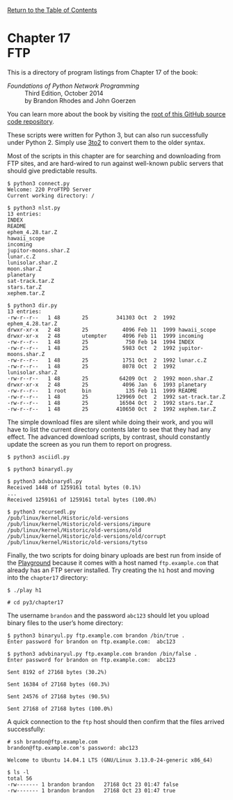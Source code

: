 [Return to the Table of Contents](https://github.com/brandon-rhodes/fopnp#readme)

# Chapter 17<br>FTP

This is a directory of program listings from Chapter 17 of the book:

<dl>
<dt><i>Foundations of Python Network Programming</i></dt>
<dd>
Third Edition, October 2014<br>
by Brandon Rhodes and John Goerzen
</dd>
</dl>

You can learn more about the book by visiting the
[root of this GitHub source code repository](https://github.com/brandon-rhodes/fopnp#readme).

These scripts were written for Python 3, but can also run successfully
under Python 2.  Simply use [3to2](https://pypi.python.org/pypi/3to2) to
convert them to the older syntax.

Most of the scripts in this chapter are for searching and downloading
from FTP sites, and are hard-wired to run against well-known public
servers that should give predictable results.

```
$ python3 connect.py
Welcome: 220 ProFTPD Server
Current working directory: /
```

```
$ python3 nlst.py
13 entries:
INDEX
README
ephem_4.28.tar.Z
hawaii_scope
incoming
jupitor-moons.shar.Z
lunar.c.Z
lunisolar.shar.Z
moon.shar.Z
planetary
sat-track.tar.Z
stars.tar.Z
xephem.tar.Z
```

```
$ python3 dir.py
13 entries:
-rw-r--r--   1 48       25         341303 Oct  2  1992 ephem_4.28.tar.Z
drwxr-xr-x   2 48       25           4096 Feb 11  1999 hawaii_scope
drwxr-xr-x   2 48       utempter     4096 Feb 11  1999 incoming
-rw-r--r--   1 48       25            750 Feb 14  1994 INDEX
-rw-r--r--   1 48       25           5983 Oct  2  1992 jupitor-moons.shar.Z
-rw-r--r--   1 48       25           1751 Oct  2  1992 lunar.c.Z
-rw-r--r--   1 48       25           8078 Oct  2  1992 lunisolar.shar.Z
-rw-r--r--   1 48       25          64209 Oct  2  1992 moon.shar.Z
drwxr-xr-x   2 48       25           4096 Jan  6  1993 planetary
-rw-r--r--   1 root     bin           135 Feb 11  1999 README
-rw-r--r--   1 48       25         129969 Oct  2  1992 sat-track.tar.Z
-rw-r--r--   1 48       25          16504 Oct  2  1992 stars.tar.Z
-rw-r--r--   1 48       25         410650 Oct  2  1992 xephem.tar.Z
```

The simple download files are silent while doing their work, and you
will have to list the current directory contents later to see that they
had any effect.  The advanced download scripts, by contrast, should
constantly update the screen as you run them to report on progress.

```
$ python3 asciidl.py
```

```
$ python3 binarydl.py
```

```
$ python3 advbinarydl.py
Received 1448 of 1259161 total bytes (0.1%)
...
Received 1259161 of 1259161 total bytes (100.0%)
```

```
$ python3 recursedl.py
/pub/linux/kernel/Historic/old-versions
/pub/linux/kernel/Historic/old-versions/impure
/pub/linux/kernel/Historic/old-versions/old
/pub/linux/kernel/Historic/old-versions/old/corrupt
/pub/linux/kernel/Historic/old-versions/tytso
```

Finally, the two scripts for doing binary uploads are best run from
inside of the [Playground](../../playground#readme) because it comes
with a host named `ftp.example.com` that already has an FTP server
installed.  Try creating the `h1` host and moving into the `chapter17`
directory:

    $ ./play h1

    # cd py3/chapter17

The username `brandon` and the password `abc123` should let you upload
binary files to the user’s home directory:

```
$ python3 binaryul.py ftp.example.com brandon /bin/true .
Enter password for brandon on ftp.example.com:  abc123
```

```
$ python3 advbinaryul.py ftp.example.com brandon /bin/false .
Enter password for brandon on ftp.example.com:  abc123
Sent 8192 of 27168 bytes (30.2%)
Sent 16384 of 27168 bytes (60.3%)
Sent 24576 of 27168 bytes (90.5%)
Sent 27168 of 27168 bytes (100.0%)
```

A quick connection to the `ftp` host should then confirm that the files
arrived successfully:

    # ssh brandon@ftp.example.com
    brandon@ftp.example.com's password: abc123

    Welcome to Ubuntu 14.04.1 LTS (GNU/Linux 3.13.0-24-generic x86_64)

    $ ls -l
    total 56
    -rw------- 1 brandon brandon   27168 Oct 23 01:47 false
    -rw------- 1 brandon brandon   27168 Oct 23 01:47 true
